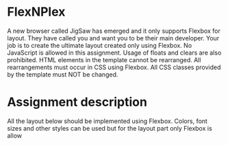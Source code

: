 # FlexNPlex
A new browser called JigSaw has emerged and it only supports Flexbox for layout. They have called you and want you to be their main developer. Your job is to create the ultimate layout created only using Flexbox. No JavaScript is allowed in this assignment. Usage of floats and clears are also prohibited. HTML elements in the template cannot be rearranged. All rearrangements must occur in CSS using Flexbox. All CSS classes provided by the template must NOT be changed.

# Assignment description
All the layout below should be implemented using Flexbox. Colors, font sizes and other styles can
be used but for the layout part only Flexbox is allow
